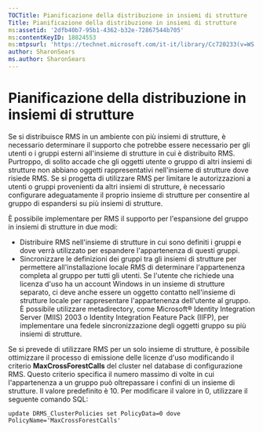 ```yaml
---
TOCTitle: Pianificazione della distribuzione in insiemi di strutture
Title: Pianificazione della distribuzione in insiemi di strutture
ms:assetid: '2dfb40b7-95b1-4362-b32e-72867544b705'
ms:contentKeyID: 18824553
ms:mtpsurl: 'https://technet.microsoft.com/it-it/library/Cc720233(v=WS.10)'
author: SharonSears
ms.author: SharonSears
---
```


Pianificazione della distribuzione in insiemi di strutture
==========================================================

Se si distribuisce RMS in un ambiente con più insiemi di strutture, è necessario determinare il supporto che potrebbe essere necessario per gli utenti o i gruppi esterni all'insieme di strutture in cui è distribuito RMS. Purtroppo, di solito accade che gli oggetti utente o gruppo di altri insiemi di strutture non abbiano oggetti rappresentativi nell'insieme di strutture dove risiede RMS. Se si progetta di utilizzare RMS per limitare le autorizzazioni a utenti o gruppi provenienti da altri insiemi di strutture, è necessario configurare adeguatamente il proprio insieme di strutture per consentire al gruppo di espandersi su più insiemi di strutture.

È possibile implementare per RMS il supporto per l'espansione del gruppo in insiemi di strutture in due modi:

-   Distribuire RMS nell'insieme di strutture in cui sono definiti i gruppi e dove verrà utilizzato per espandere l'appartenenza di questi gruppi.
-   Sincronizzare le definizioni dei gruppi tra gli insiemi di strutture per permettere all'installazione locale RMS di determinare l'appartenenza completa al gruppo per tutti gli utenti. Se l'utente che richiede una licenza d'uso ha un account Windows in un insieme di strutture separato, ci deve anche essere un oggetto contatto nell'insieme di strutture locale per rappresentare l'appartenenza dell'utente al gruppo. È possibile utilizzare metadirectory, come Microsoft® Identity Integration Server (MIIS) 2003 o Identity Integration Feature Pack (IIFP), per implementare una fedele sincronizzazione degli oggetti gruppo su più insiemi di strutture.

Se si prevede di utilizzare RMS per un solo insieme di strutture, è possibile ottimizzare il processo di emissione delle licenze d'uso modificando il criterio **MaxCrossForestCalls** del cluster nel database di configurazione RMS. Questo criterio specifica il numero massimo di volte in cui l'appartenenza a un gruppo può oltrepassare i confini di un insieme di strutture. Il valore predefinito è 10. Per modificare il valore in 0, utilizzare il seguente comando SQL:

`update DRMS_ClusterPolicies set PolicyData=0 dove PolicyName='MaxCrossForestCalls'`
